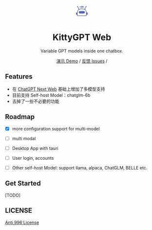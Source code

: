 <div align="center">
<img src="./app/icons/bot.svg" alt="icon" height="50px" width="50px"/>

<h1 align="center">KittyGPT Web</h1>

Variable GPT models inside one chatbox.

[演示 Demo](https://www.kittygpt.cn) / [反馈 Issues](https://github.com/gongfuchang/KittyGPT-Web/issues) /

</div>

## Features

- 在 [ChatGPT Next Web](https://github.com/Yidadaa/ChatGPT-Next-Web) 基础上增加了多模型支持
- 目前支持 Self-host Model：chatglm-6b
- 去掉了一些不必要的功能

## Roadmap

- [x] more configuration support for multi-model
- [ ] multi modal
- [ ] Desktop App with tauri
- [ ] User login, accounts
- [ ] Other self-host Model: support llama, alpaca, ChatGLM, BELLE etc.


## Get Started
[TODO]


## LICENSE

[Anti 996 License](https://github.com/kattgu7/Anti-996-License/blob/master/LICENSE_CN_EN)
